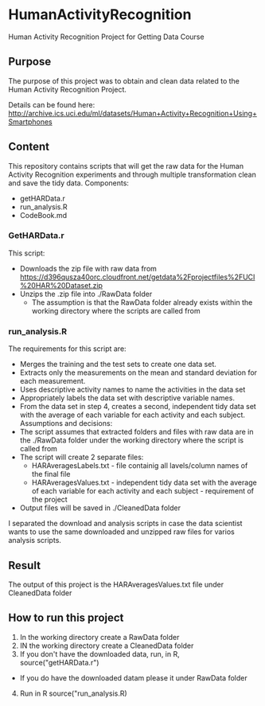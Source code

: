 # HumanActivityRecognition
Human Activity Recognition Project for Getting Data Course

## Purpose
The purpose of this project was to obtain and clean data related to the Human Activity Recognition Project.

Details can be found here: http://archive.ics.uci.edu/ml/datasets/Human+Activity+Recognition+Using+Smartphones 

## Content
This repository contains scripts that will get the raw data for the Human Activity Recognition experiments and through multiple transformation clean and save the tidy data.
Components:
* getHARData.r
* run_analysis.R
* CodeBook.md

### GetHARData.r
This script: 
* Downloads the zip file with raw data from https://d396qusza40orc.cloudfront.net/getdata%2Fprojectfiles%2FUCI%20HAR%20Dataset.zip
* Unzips the .zip file into ./RawData folder
  * The assumption is that the RawData folder already exists within the working directory where the scripts are called from

### run_analysis.R
The requirements for this script are:
* Merges the training and the test sets to create one data set.
* Extracts only the measurements on the mean and standard deviation for each measurement. 
* Uses descriptive activity names to name the activities in the data set
* Appropriately labels the data set with descriptive variable names. 
* From the data set in step 4, creates a second, independent tidy data set with the average of each variable for each activity and each subject.
Assumptions and decisions:
* The script assumes that extracted folders and files with raw data are in the ./RawData folder under the working directory where the script is called from
* The script will create 2 separate files:
  * HARAveragesLabels.txt - file containig all lavels/column names of the final file
  * HARAveragesValues.txt - independent tidy data set with the average of each variable for each activity and each subject - requirement of the project
* Output files will be saved in ./CleanedData folder

I separated the download and analysis scripts in case the data scientist wants to use the same downloaded and unzipped raw files for varios analysis scripts.
## Result
The output of this project is the HARAveragesValues.txt file under CleanedData folder

## How to run this project
1. In the working directory create a RawData folder
2. IN the working directory create a CleanedData folder
3. If you don't have the downloaded data, run, in R, source("getHARData.r")
  * If you do have the downloaded datam please it under RawData folder
4. Run in R source("run_analysis.R)

